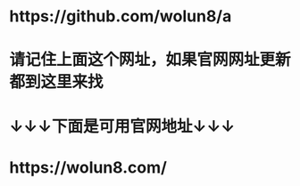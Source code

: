 <h1>https://github.com/wolun8/a</h1>
<h1>请记住上面这个网址，如果官网网址更新都到这里来找</h1>
<h1>↓↓↓下面是可用官网地址↓↓↓</h1>
<h1>https://wolun8.com/</h1>
